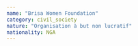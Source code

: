 ```yaml
---
name: "Brisa Women Foundation"
category: civil_society
nature: "Organisation à but non lucratif"
nationality: NGA
---
```

    